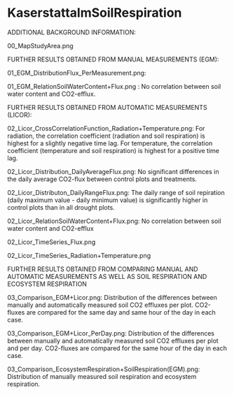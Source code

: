 # KaserstattalmSoilRespiration


ADDITIONAL BACKGROUND INFORMATION:

00_MapStudyArea.png


FURTHER RESULTS OBTAINED FROM MANUAL MEASUREMENTS (EGM):

01_EGM_DistributionFlux_PerMeasurement.png:

01_EGM_RelationSoilWaterContent+Flux.png : 
  No correlation between soil water content and CO2-efflux.
  

FURTHER RESULTS OBTAINED FROM AUTOMATIC MEASUREMENTS (LICOR):

02_Licor_CrossCorrelationFunction_Radiation+Temperature.png:
  For radiation, the correlation coefficient (radiation and soil respiration) is highest for a slightly negative time lag.
  For temperature, the correlation coefficient (temperature and soil respiration) is highest for a positive time lag.
  
02_Licor_Distribution_DailyAverageFlux.png:
  No significant differences in the daily average CO2-flux between control plots and treatments. 
  
02_Licor_Distributon_DailyRangeFlux.png:
  The daily range of soil repiration (daily maximum value - daily minimum value) is significantly higher in control plots than in all drought plots.
  
02_Licor_RelationSoilWaterContent+Flux.png: 
  No correlation between soil water content and CO2-efflux
  
02_Licor_TimeSeries_Flux.png

02_Licor_TimeSeries_Radiation+Temperature.png


FURTHER RESULTS OBTAINED FROM COMPARING MANUAL AND AUTOMATIC MEASUREMENTS AS WELL AS SOIL RESPIRATION AND ECOSYSTEM RESPIRATION

03_Comparison_EGM+Licor.png: 
  Distribution of the differences between manually and automatically measured soil CO2 effluxes per plot. 
  CO2-fluxes are compared for the same day and same hour of the day in each case.
  
03_Comparison_EGM+Licor_PerDay.png:
  Distribution of the differences between manually and automatically measured soil CO2 effluxes per plot and per day. 
  CO2-fluxes are compared for the same hour of the day in each case.
  
03_Comparison_EcosystemRespiration+SoilRespiration(EGM).png: 
  Distribution of manually measured soil respiration and ecosystem respiration.
